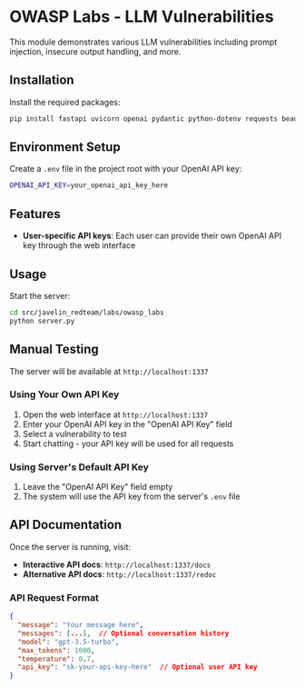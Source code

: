 # OWASP Labs - LLM Vulnerabilities

This module demonstrates various LLM vulnerabilities including prompt injection, insecure output handling, and more.

## Installation

Install the required packages:

```bash
pip install fastapi uvicorn openai pydantic python-dotenv requests beautifulsoup4 faiss-cpu numpy langchain-openai langchain-community
```

## Environment Setup

Create a `.env` file in the project root with your OpenAI API key:

```bash
OPENAI_API_KEY=your_openai_api_key_here
```

## Features

- **User-specific API keys**: Each user can provide their own OpenAI API key through the web interface

## Usage

Start the server:

```bash
cd src/javelin_redteam/labs/owasp_labs
python server.py
```

## Manual Testing
The server will be available at `http://localhost:1337`

### Using Your Own API Key
1. Open the web interface at `http://localhost:1337`
2. Enter your OpenAI API key in the "OpenAI API Key" field
3. Select a vulnerability to test
4. Start chatting - your API key will be used for all requests

### Using Server's Default API Key
1. Leave the "OpenAI API Key" field empty
2. The system will use the API key from the server's `.env` file

## API Documentation

Once the server is running, visit:
- **Interactive API docs**: `http://localhost:1337/docs`
- **Alternative API docs**: `http://localhost:1337/redoc`

### API Request Format
```json
{
  "message": "Your message here",
  "messages": [...],  // Optional conversation history
  "model": "gpt-3.5-turbo",
  "max_tokens": 1000,
  "temperature": 0.7,
  "api_key": "sk-your-api-key-here"  // Optional user API key
}
```
